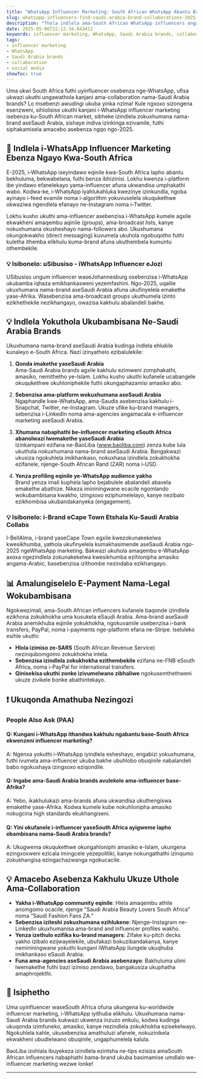 ```yaml
---
title: "WhatsApp Influencer Marketing: South African WhatsApp Abantu Bathola Kanjani Saudi Arabia Brand Collaboration"
slug: whatsapp-influencers-find-saudi-arabia-brand-collaborations-2025-05-06
description: "Thola indlela ama-South African WhatsApp influencers angaxhuma ngayo nama-Saudi Arabia brands ukuze akhe ubudlelwano obuhle bokubambisana nge-social media. Izindlela ezisebenzayo, amacebo, nezibonelo zendawo ngo-2025."
date: 2025-05-06T22:12:34.043412
keywords: influencer marketing, WhatsApp, Saudi Arabia brands, collaboration, social media
tags:
- influencer marketing
- WhatsApp
- Saudi Arabia brands
- collaboration
- social media
showToc: true
---
```


Uma ukwi South Africa futhi uyinfluencer osebenza nge-WhatsApp, ufisa ukwazi ukuthi ungawathola kanjani ama-collaboration nama-Saudi Arabia brands? Lo msebenzi awudingi ukuba yinka nzima! Kule ngxoxo sizongena esenzweni, sihlolisise ukuthi kanjani i-WhatsApp influencer marketing isebenza ku-South African market, sibheke izindlela zokuxhumana nama-brand aseSaudi Arabia, sishaye indiva izinkinga ezivamile, futhi siphakamisela amacebo asebenza ngqo ngo-2025.

## 📢 Indlela i-WhatsApp Influencer Marketing Ebenza Ngayo Kwa-South Africa

E-2025, i-WhatsApp iseyindawo eqinile kwa-South Africa lapho abantu bekhuluma, bekwabelana, futhi benza ibhizinisi. Lokhu kwenza i-platform ibe yindawo efanelekayo yama-influencer afuna ukwandisa umphakathi wabo. Kodwa-ke, i-WhatsApp iyahlukahluka kwezinye izinkundla, ngoba ayinayo i-feed evamile noma i-algorithm yokuvuselela okuqukethwe okwaziwa ngendlela efanayo ne-Instagram noma i-Twitter.

Lokhu kusho ukuthi ama-influencer asebenzisa i-WhatsApp kumele agxile ekwakheni amaqembu aqinile (groups), ama-broadcast lists, kanye nokuxhumana okusheshayo nama-followers abo. Ukuxhumana okungokwakho (direct messaging) kuvumela ukuhola ngobuqotho futhi kuletha ithemba elikhulu kuma-brand afuna ukuthembela kumuntu othembekile.

### 💡 Isibonelo: uSibusiso - iWhatsApp Influencer eJozi

USibusiso ungum influencer waseJohannesburg osebenzisa i-WhatsApp ukubamba iqhaza emikhankasweni yezemfashini. Ngo-2025, uqalile ukuxhumana nama-brand aseSaudi Arabia afuna ukufinyelela emakethe yase-Afrika. Wasebenzisa ama-broadcast groups ukuthumela izinto ezikhethekile nezikhangayo, owazisa kakhulu abalandeli bakhe.

## 💡 Indlela Yokuthola Ukubambisana Ne-Saudi Arabia Brands

Ukuxhumana nama-brand aseSaudi Arabia kudinga indlela ehlukile kunaleyo e-South Africa. Nazi izinyathelo ezibalulekile:

1. **Qonda imakethe yaseSaudi Arabia**  
Ama-Saudi Arabia brands agxile kakhulu ezimweni zomphakathi, amasiko, nemithetho ye-Islam. Lokhu kusho ukuthi kufanele ucabangele okuqukethwe okuhloniphekile futhi okungaphazamisi amasiko abo.

2. **Sebenzisa ama-platform wokuxhumana aseSaudi Arabia**  
Ngaphandle kwe-WhatsApp, ama-Saudis asebenzisa kakhulu i-Snapchat, Twitter, ne-Instagram. Ukuze ufike ku-brand managers, sebenzisa i-LinkedIn noma ama-agencies angamacala e-influencer marketing aseSaudi Arabia.

3. **Xhumana nabaphathi be-influencer marketing eSouth Africa abanolwazi lwemakethe yaseSaudi Arabia**  
Izinkampani ezifana ne-BaoLiba (www.baoliba.com) zenza kube lula ukuthola nokuxhumana nama-brand aseSaudi Arabia. Bangakwazi ukusiza ngokuhlela imikhankaso, nokuxhasa izindlela zokukhokha ezifanele, njenge-South African Rand (ZAR) noma i-USD.

4. **Yenza profiling eqinile ye-WhatsApp audience yakho**  
Brand yenza imali kuphela lapho bejabulele abalandeli abavela emakethe abathize. Nikeza imininingwane ecacile ngomlando wokubambisana kwakho, izingxoxo eziphumelelayo, kanye nezibalo ezikhombisa ukubandakanyeka (engagement).

### 💡 Isibonelo: i-Brand eCape Town Etshala Ku-Saudi Arabia Collabs

I-BellAlma, i-brand yaseCape Town egxile kwezokunakekelwa kwesikhumba, yathola ukufinyelela kumakhasimende aseSaudi Arabia ngo-2025 ngeWhatsApp marketing. Bakwazi ukuhola amaqembu e-WhatsApp axoxa ngezindlela zokunakekelwa kwesikhumba ezihlonipha amasiko angama-Arabic, basebenzisa izithombe nezindaba ezikhangayo.

## 📊 Amalungiselelo E-Payment Nama-Legal Wokubambisana

Ngokwezimali, ama-South African influencers kufanele baqonde izindlela ezikhona zokukhokha uma kusukela eSaudi Arabia. Ama-brand aseSaudi Arabia anemikhuba eqinile yokukhokha, ngokuvamile usebenzisa i-bank transfers, PayPal, noma i-payments nge-platform efana ne-Stripe. Iseluleko esihle ukuthi:

- **Hlola izimiso ze-SARS** (South African Revenue Service) nezinqubomgomo zokukhokha intela.
- **Sebenzisa izindlela zokukhokha ezithembekile** ezifana ne-FNB eSouth Africa, noma i-PayPal for international transfers.
- **Qinisekisa ukuthi zonke izivumelwano zibhaliwe** ngokusemthethweni ukuze zivikele bonke abathintekayo.

## ❗ Ukuqonda Amathuba Nezingozi

### People Also Ask (PAA)

#### Q: Kungani i-WhatsApp ithandwa kakhulu ngabantu base-South Africa ekwenzeni influencer marketing?  
A: Ngenxa yokuthi i-WhatsApp iyindlela esheshayo, engabizi yokuxhumana, futhi ivumela ama-influencer ukuba bakhe ubuhlobo obuqinile nabalandeli babo ngokushaya izingxoxo eziqondile.

#### Q: Ingabe ama-Saudi Arabia brands avulekele ama-influencer base-Afrika?  
A: Yebo, ikakhulukazi ama-brands afuna ukwandisa ukuthengiswa emakethe yase-Afrika. Kodwa kumele kube nokuhlonipha amasiko nokugcina high standards ekukhangiseni.

#### Q: Yini okufanele i-influencer yaseSouth Africa ayigweme lapho ebambisana nama-Saudi Arabia brands?  
A: Ukugwema okuqukethwe okungahloniphi amasiko e-Islam, ukungena ezingxoxweni ezicala imingcele yezepolitiki, kanye nokungathathi izinqumo zokukhangisa ezingachazwanga ngokucacile.

## 💡 Amacebo Asebenza Kakhulu Ukuze Uthole Ama-Collaboration

- **Yakha i-WhatsApp community eqinile**: Hlela amaqembu athile anomgomo ocacile, njenge “Saudi Arabia Beauty Lovers South Africa” noma “Saudi Fashion Fans ZA.”  
- **Sebenzisa iziteshi zokuxhumana ezihlukene**: Njenge-Instagram ne-LinkedIn ukuxhumanisa ama-brand and influencer profiles wakho.  
- **Yenza izethulo ezifika ku-brand managers**: Zifake ku-pitch decks yakho izibalo ezijwayelekile, ubufakazi bokuzibandakanya, kanye nemininingwane yokuthi kungani iWhatsApp ilungele ukuqhuba imikhankaso eSaudi Arabia.  
- **Funa ama-agencies aseSaudi Arabia asebenzayo**: Bakhuluma ulimi lwemakethe futhi bazi izimiso zendawo, bangakusiza ukuphatha amaphrojekthi.

## 📢 Isiphetho

Uma uyinfluencer waseSouth Africa ofuna ukungena ku-worldwide influencer marketing, i-WhatsApp iyithuba elikhulu. Ukuxhumana nama-Saudi Arabia brands kukwazi ukwenza inzuzo enkulu, kodwa kudinga ukuqonda izimfuneko, amasiko, kanye nezindlela zokukhokha ezisekelwayo. Ngokuhlela kahle, ukusebenzisa amathuluzi afanele, nokuzinikela ekwakheni ubudlelwano obuqinile, ungaphumelela kalula.

BaoLiba izohlala ibuyekeza izindlela ezintsha ne-tips ezisiza amaSouth African influencers nabaphathi bama-brand ukuba basimamise umdlalo we-influencer marketing wezwe lonke!

---